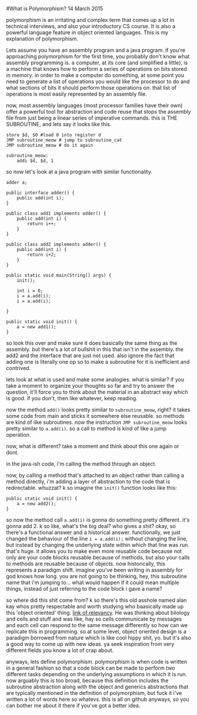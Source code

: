 #What is Polymorphism?  14 March 2015

polymorphism is an irritating and complex term that comes up a lot in technical interviews, and also your introductory CS course.  It is also a powerful language feature in object oriented languages.  This is my explanation of polymorphism.

Lets assume you have an assembly program and a java program.  if you're approaching polymorphism for the first time, you probably don't know what assembly programming is.  a computer, at its core (and simplified a little), is a machine that knows how to perform a series of operations on bits stored in memory.  in order to make a computer do something, at some point you need to generate a list of operations you would like the processor to do and what sections of bits it should perform those operations on.  that list of operations is most easily represented by an assembly file.

now, most assembly languages (most processor families have their own) offer a powerful tool for abstraction and code reuse that stops the assembly file from just being a linear series of imperative commands.  this is THE SUBROUTINE, and lets say it looks like this.

    store $d, $0 #load 0 into register d
    JMP subroutine_meow # jump to subroutine_cat
    JMP subroutine_meow # do it again

    subroutine_meow:
        addi $d, $d, 1 

so now let's look at a java program with similar functionality.

    adder a;

    public interface adder() {
        public add(int i);
    }

    public class add1 implements adder() {
        public add(int i) {
            return i++;
        }
    }

    public class add2 implements adder() {
        public add(int i) {
            return i+2;
        }
    }

    public static void main(String[] args) {
        init();

        int i = 0;
        i = a.add(i);
        i = a.add(i);

    }

    public static void init() {
        a = new add1();
    }

so look this over and make sure it does basically the same thing as the assembly.  but there's a lot of bullshit in this that isn't in the assembly.  the add2 and the interface that are just not used.  also ignore the fact that adding one is literally one op so to make a subroutine for it is inefficient and contrived.

lets look at what is used and make some analogies.  what is similar?  if you take a moment to organize your thoughts so far and try to answer the question, it'll force you to think about the material in an abstract way which is good.  if you don't, then like whatever, keep reading.

now the method `add()` looks pretty similar to `subroutine_meow`, right?  it takes some code from main and sticks it somewhere else reusable.  so methods are kind of ilke subroutines.  now the instruction `JMP subroutine_meow` looks pretty similar to `a.add(i)`.  so a call to method is kind of like a jump operation.

now, what is different?  take a moment and think about this one again or dont.

in the java-ish code, i'm calling the method through an object.

now, by calling a method that's attached to an object rather than calling a method directly, i'm adding a layer of abstraction to the code that is redirectable.  whuzzat?  k so imagine the `init()` function looks like this:

    public static void init() {
        a = new add2();
    }

so now the method call `a.add(i)` is gonna do something pretty different.  it's gonna add 2.  k so like, what's the big deal?  who gives a shit?  okay, so there's a functional answer and a historical answer.  functionally, we just changed the behaviour of the line `i = a.add(i);` without changing the line, but instead by changing the underlying state within which that line was run.  that's huge.  it allows you to make even more reusable code because not only are your code blocks reusable because of methods, but also your calls to methods are reusable because of objects.  now historically, this represents a paradigm shift.  imagine you've been writing in assembly for god knows how long.  you are not going to be thinking, hey, this subroutine name that i'm jumping to... what would happen if it could mean multiple things, instead of just referring to the code block i gave a name?

so where did this shit come from?  k so there's this old asshole named alan kay whos pretty respectable and worth studying who baasically made up this 'object oriented' thing.  [link of relevancy](http://userpage.fu-berlin.de/~ram/pub/pub_jf47ht81Ht/doc_kay_oop_en).  He was thinking about bilology and cells and stuff and was like, hay so cells communicate by messages and each cell can respond to the same message differently so how can we replicate this in programming.  so at some level, object oriented design is a paradigm borrowed from nature which is like cool hippy shit, yo.  but it's also a good way to come up with new ideas.  ya seek inspiration from very different fields you know a lot of crap about.

anyways, lets define polymorphism.  polymorphism is when code is written in a general fashion so that a code block can be made to perform two different tasks depending on the underlying assumptions in which it is run.  now arguably this is too broad, because this definition includes the subroutine abstraction along with the object and generics abstractions that are typically mentioned in the definition of polymorphism, but fuck it i've written a lot of words here so whatevs.  this is all on github anyways, so you can bother me about it there if you've got a better idea.